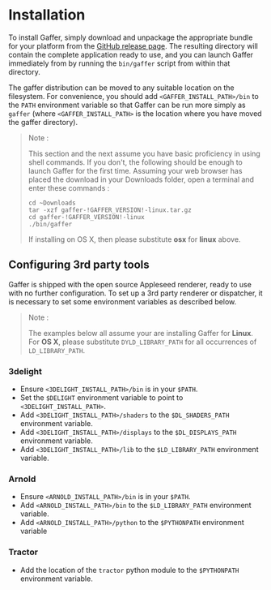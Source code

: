 Installation
============

To install Gaffer, simply download and unpackage the appropriate bundle for your platform from the [GitHub release page](https://github.com/ImageEngine/gaffer/releases/!GAFFER_VERSION!). The resulting directory will contain the complete application ready to use, and you can launch Gaffer immediately from by running the `bin/gaffer` script from within that directory.

The gaffer distribution can be moved to any suitable location on the filesystem. For convenience, you should add `<GAFFER_INSTALL_PATH>/bin` to the `PATH` environment variable so that Gaffer can be run more simply as `gaffer` (where `<GAFFER_INSTALL_PATH>` is the location where you have moved the gaffer directory).

> Note :
>
> This section and the next assume you have basic proficiency in using shell commands.
> If you don't, the following should be enough to launch Gaffer for the first time.
> Assuming your web browser has placed the download in your Downloads folder, open a terminal
> and enter these commands :
>
> ```shell
> cd ~Downloads
> tar -xzf gaffer-!GAFFER_VERSION!-linux.tar.gz
> cd gaffer-!GAFFER_VERSION!-linux
> ./bin/gaffer
> ```
>
> If installing on OS X, then please substitute **osx** for **linux** above.

Configuring 3rd party tools
---------------------------

Gaffer is shipped with the open source Appleseed renderer, ready to use with no further configuration. To set up a 3rd party renderer or dispatcher, it is necessary to set some environment variables as described below.

> Note :
>
> The examples below all assume your are installing Gaffer for **Linux**. For **OS X**, please
> substitute `DYLD_LIBRARY_PATH` for all occurrences of `LD_LIBRARY_PATH`.

### 3delight

- Ensure `<3DELIGHT_INSTALL_PATH>/bin` is in your `$PATH`.
- Set the `$DELIGHT` environment variable to point to `<3DELIGHT_INSTALL_PATH>`.
- Add `<3DELIGHT_INSTALL_PATH>/shaders` to the `$DL_SHADERS_PATH` environment variable.
- Add `<3DELIGHT_INSTALL_PATH>/displays` to the `$DL_DISPLAYS_PATH` environment variable.
- Add `<3DELIGHT_INSTALL_PATH>/lib` to the `$LD_LIBRARY_PATH` environment variable.

### Arnold

- Ensure `<ARNOLD_INSTALL_PATH>/bin` is in your `$PATH`.
- Add `<ARNOLD_INSTALL_PATH>/bin` to the `$LD_LIBRARY_PATH` environment variable.
- Add `<ARNOLD_INSTALL_PATH>/python` to the `$PYTHONPATH` environment variable

### Tractor

- Add the location of the `tractor` python module to the `$PYTHONPATH` environment
  variable.


